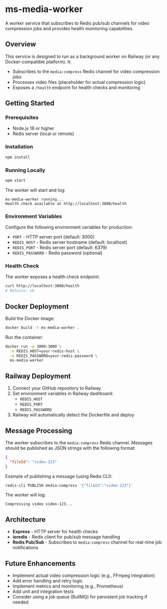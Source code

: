 # ms-media-worker

A worker service that subscribes to Redis pub/sub channels for video compression jobs and provides health monitoring capabilities.

## Overview

This service is designed to run as a background worker on Railway (or any Docker-compatible platform). It:

- Subscribes to the `media:compress` Redis channel for video compression jobs
- Processes video files (placeholder for actual compression logic)
- Exposes a `/health` endpoint for health checks and monitoring

## Getting Started

### Prerequisites

- Node.js 18 or higher
- Redis server (local or remote)

### Installation

```bash
npm install
```

### Running Locally

```bash
npm start
```

The worker will start and log:
```
ms-media-worker running...
Health check available at http://localhost:3000/health
```

### Environment Variables

Configure the following environment variables for production:

- `PORT` - HTTP server port (default: 3000)
- `REDIS_HOST` - Redis server hostname (default: localhost)
- `REDIS_PORT` - Redis server port (default: 6379)
- `REDIS_PASSWORD` - Redis password (optional)

### Health Check

The worker exposes a health check endpoint:

```bash
curl http://localhost:3000/health
# Returns: ok
```

## Docker Deployment

Build the Docker image:

```bash
docker build -t ms-media-worker .
```

Run the container:

```bash
docker run -p 3000:3000 \
  -e REDIS_HOST=your-redis-host \
  -e REDIS_PASSWORD=your-redis-password \
  ms-media-worker
```

## Railway Deployment

1. Connect your GitHub repository to Railway
2. Set environment variables in Railway dashboard:
   - `REDIS_HOST`
   - `REDIS_PORT`
   - `REDIS_PASSWORD`
3. Railway will automatically detect the Dockerfile and deploy

## Message Processing

The worker subscribes to the `media:compress` Redis channel. Messages should be published as JSON strings with the following format:

```json
{
  "fileId": "video-123"
}
```

Example of publishing a message (using Redis CLI):

```bash
redis-cli PUBLISH media:compress '{"fileId":"video-123"}'
```

The worker will log:
```
Compressing video video-123...
```

## Architecture

- **Express** - HTTP server for health checks
- **ioredis** - Redis client for pub/sub message handling
- **Redis Pub/Sub** - Subscribes to `media:compress` channel for real-time job notifications

## Future Enhancements

- Implement actual video compression logic (e.g., FFmpeg integration)
- Add error handling and retry logic
- Implement metrics and monitoring (e.g., Prometheus)
- Add unit and integration tests
- Consider using a job queue (BullMQ) for persistent job tracking if needed
